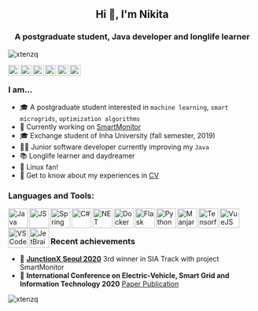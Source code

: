 <h2 align="center">Hi 👋, I'm Nikita</h2>
<h3 align="center">A postgraduate student, Java developer and longlife learner</h3>

<p align="left"> <img src="https://komarev.com/ghpvc/?username=xtenzq&label=Profile%20views&color=0e75b6&style=flat" alt="xtenzq" /> </p>

<a href="https://twitter.com/xtenzq" target="blank"><img align="left" src="https://cdn.jsdelivr.net/npm/simple-icons@3.0.1/icons/twitter.svg" alt="xtenzq" width="22px" /></a>
<a href="https://linkedin.com/in/xtenzq" target="blank"><img align="left" src="https://cdn.jsdelivr.net/npm/simple-icons@3.0.1/icons/linkedin.svg" alt="xtenzq" width="22px" /></a>
  <a href="https://t.me/n_rusetskii">
  <img align="left" alt="Nikita's Telegram" width="22px" src="https://cdn.jsdelivr.net/npm/simple-icons@v3/icons/telegram.svg" />
</a>
<a href="https://fb.com/xtenzq" target="blank"><img align="left" src="https://cdn.jsdelivr.net/npm/simple-icons@3.0.1/icons/facebook.svg" alt="xtenzq" width="22px" /></a>
<a href="https://instagram.com/xtenzq" target="blank"><img align="left" src="https://cdn.jsdelivr.net/npm/simple-icons@3.0.1/icons/instagram.svg" alt="xtenzq" width="22px" /></a>
<a href="https://www.leetcode.com/xtenzq" target="blank"><img align="left" src="https://cdn.jsdelivr.net/npm/simple-icons@3.0.1/icons/leetcode.svg" alt="xtenzq" width="22px" /></a>
<br />
### I am...
* 🎓 A postgraduate student interested in `machine learning`, `smart microgrids`, `optimization algorithms`
* 🔭 Currently working on [SmartMonitor](https://github.com/Exterminant/JunctionX-Seoul-2020)
* 🎓 Exchange student of Inha University (fall semester, 2019)
* 👨‍💻 Junior software developer currently improving my `Java`
* 📚 Longlife learner and daydreamer
* 🐧 Linux fan! 
* 📄 Get to know about my experiences in [CV](https://cv.rusetskii.dev/)

<h3 align="left">Languages and Tools:</h3>
<p>
<img align="left" src="https://simpleicons.org/icons/java.svg" alt="Java" height="40px" />
<img align="left" src="https://simpleicons.org/icons/javascript.svg" alt="JS" height="40px" />
<img align="left" src="https://simpleicons.org/icons/spring.svg" alt="Spring" height="40px" />
<img align="left" src="https://simpleicons.org/icons/csharp.svg" alt="C#" height="40px" />
<img align="left" src="https://simpleicons.org/icons/dot-net.svg" alt="NET" height="40px" />
<img align="left" src="https://simpleicons.org/icons/docker.svg" alt="Docker" height="40px" />
<img align="left" src="https://simpleicons.org/icons/flask.svg" alt="Flask" height="40px" />
<img align="left" src="https://simpleicons.org/icons/python.svg" alt="Python" height="40px" />
<img align="left" src="https://simpleicons.org/icons/manjaro.svg" alt="Manjaro" height="40px" />
<img align="left" src="https://simpleicons.org/icons/tensorflow.svg" alt="Tensorflow" height="40px" />
<img align="left" src="https://simpleicons.org/icons/vue-dot-js.svg" alt="VueJS" height="40px" />
<img align="left" src="https://simpleicons.org/icons/visualstudiocode.svg" alt="VSCode" height="40px" />
<img align="left" src="https://simpleicons.org/icons/jetbrains.svg" alt="JetBrains Tools" height="40px" />
</p>
<br />
<br />
<h3 align="left">Recent achievements</h3>

* 🥉 **[JunctionX Seoul 2020](https://app.hackjunction.com/events/junctionx-seoul)** 3rd winner in SIA Track with project SmartMonitor
* 📃 **International Conference on Electric-Vehicle, Smart Grid and Information Technology 2020** [Paper Publication](https://www.researchgate.net/publication/344287197_Optimal_Distributed_Generation_Selection_Using_Particle_Swarm_Optimization)
<img align="center" src="https://github-readme-stats.vercel.app/api?username=xtenzq&show_icons=true&locale=en&line_height=27" alt="xtenzq" />
